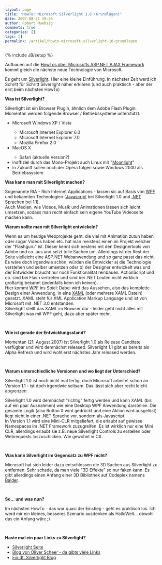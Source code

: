 ```yaml
---
layout: page
title: "HowTo: Microsoft Silverlight 1.0 (Grundlagen)"
date: 2007-08-21 19:36
author: Robert Muehsig
comments: true
categories: []
tags: []
permalink: /artikel/howto-microsoft-silverlight-10-grundlagen
---
```

{% include JB/setup %}
<p>Aufbauen auf die <a href="{{BASE_PATH}}/artikel/howto-microsoft-aspnet-ajax-grundlagen/" target="_blank">HowTos über Microsofts ASP.NET AJAX Framework</a> kommt gleich die nächste neue Technologie von Microsoft.</p> <p>Es geht um <a title="Microsoft Silverlight" href="http://www.silverlight.net" target="_blank">Silverlight</a>. Hier eine kleine Einführung. In nächster Zeit werd ich Schritt für Schritt Silverlight näher erklären (und auch praktisch - aber der erst beim nächsten HowTo)</p> <p><strong>Was ist Silverlight?</strong></p> <p>Silverlight ist ein Browser Plugin, ähnlich dem Adobe Flash Plugin.<br>Momentan werden folgende Browser / Betriebssysteme unterstützt:</p> <ul> <li>Microsoft Windows XP / Vista</li> <ul> <li>Microsoft Internet Explorer 6.0</li> <li>Microsoft Internet Explorer 7.0</li> <li>Mozilla Firefox 2.0</li></ul> <li>MacOS X</li> <ul> <li>Safari (aktuelle Version?)</li></ul> <li>Inoffiziel durch das Mono-Projekt auch Linux mit "<a title="Mono Moonlight" href="http://www.mono-project.com/Moonlight" target="_blank">Moonlight</a>"</li> <li>In Zukunft sollen noch der Opera folgen sowie Windows 2000 als Betriebssystem</li></ul> <p><strong>Was kann man mit Silverlight machen?</strong></p> <p>Sogenannte RIA - Rich Internet Applications - lassen sic auf Basis von <a href="http://de.wikipedia.org/wiki/Windows_Presentation_Foundation" target="_blank">WPF</a> und bekannten Technologien (<a href="http://de.wikipedia.org/wiki/Javascript" target="_blank">Javascript</a> bei Silverlight 1.0 und <a href="http://de.wikipedia.org/wiki/.NET" target="_blank">.NET Sprachen</a>&nbsp;bei 1.1).<br>Auch Medien, wie Videos, Musik und Animationen lassen sich leicht umsetzen, sodass man recht einfach sein eigene YouTube Videoseite machen kann.&nbsp; </p> <p><strong>Warum sollte man mit Silverlight entwickeln?</strong></p> <p>Wenn es um heutige Webprojekte geht, die viel mit Animation zutun haben oder sogar Videos haben etc. hat man meistens einen im Projekt welcher der "Flashguru" ist. Dieser kennt sich bestens mit den Designertools von Adobe und co. aus und setzt tolle Sachen um. Allerdings ist der Rest der Seite vielleicht eine ASP.NET Webanwendung und so ganz passt das nicht. Es wäre doch irgendwie schön, würden die Entwickler a) die Technologie verstehen und selber umsetzen oder b) der Designer entwickelt was und der Entwickler braucht nur noch Funktionalität reinbauen. ActionScript und co. sind bei Flash vertreten und sind bei .NET Leuten nicht wirklich großartig bekannt (jedenfalls kenn ich keinen).<br>Hier kommt <a href="http://de.wikipedia.org/wiki/Windows_Presentation_Foundation" target="_blank">WPF</a> ins Spiel: Dabei wird das Aussehen, also das komplette Design einer Anwendung, in eine <a href="http://de.wikipedia.org/wiki/XAML" target="_blank">XAML</a> (oder mehrere XAML Datein) gesetzt. XAML steht für XML Application Markup Language und ist von Microsoft mit .NET 3.0 entstanden.<br>Silverlight stellt das XAML im Browser dar - leider geht nicht alles mit Silverlight was mit WPF geht, dazu aber später mehr.</p> <p>&nbsp;</p> <p><strong>Wie ist gerade der Entwicklungsstand?</strong></p> <p>Momentan (21. August 2007) ist Silverlight 1.0 als Release Canditate verfügbar und wird demnächst released. Silverlight 1.1 gibt es bereits als Alpha Refresh und wird wohl erst nächstes Jahr released werden.</p> <p>&nbsp;</p> <p><strong>Warum unterschiedliche Versionen und wo liegt der Unterschied?</strong></p> <p>Silverlight 1.0 ist noch nicht mal fertig, doch Microsoft arbeitet schon an Version 1.1 - ist doch irgendwie seltsam. Das lässt sich aber recht leicht abgrenzen:</p> <p>Silverlight 1.0 wird demnächst "richtig" fertig werden und kann XAML (bis auf ein paar Ausnahmen) wie eine Desktop WPF Anwendung darstellen. Die gesamte Logik (also Button X wird gedrückt und eine Aktion wird ausgelöst) liegt nicht in einer .NET Sprache vor, sondern als Javascript. <br>In Version 1.1 wird eine Mini-CLR mitgeliefert, die erlaubt auf gewisse Namespaces im .NET Framework zuzugreifen. Es ist wirklich nur eine Mini CLR, allerdings erlaubt sie z.B. neue Silverlight Controls zu erstellen oder Webrequests loszuschicken. Wie gewohnt in C#.</p> <p>&nbsp;</p> <p><strong>Was kann Silverlight im Gegensatz zu WPF nicht?</strong></p> <p>Microsoft hat sich leider dazu entschlossen die 3D Sachen aus Silverlight zu entfernen. Sehr schade, da man viele "3D Effekte" so nur faken kann. Es gibt allerdings einen Anfang einer 3D Bibliothek auf Codeplex namens <a href="http://www.codeplex.com/Balder" target="_blank">Balder</a>.</p> <p>&nbsp;</p> <p><strong>So... und was nun? </strong></p> <p>Im nächsten HowTo - das war quasi der Einstieg - geht es praktisch los. Ich werd mir ein kleines, besseres Szenario ausdenken als HalloWelt... obwohl das ein Anfang wäre ;)</p> <p>&nbsp;</p> <p><strong>Haste mal ein paar Links zu Silverlight?</strong></p> <ul> <li><a href="http://www.silverlight.net" target="_blank">Silverlight Seite</a></li> <li><a href="http://blogs.msdn.com/olivers/rss.xml" target="_blank">Blog von Oliver Scheer - da gibts viele Links</a></li> <li><a href="http://silverlightblog.de/" target="_blank">Ein dt. Silverlight Blog</a></li></ul>
